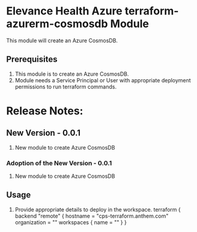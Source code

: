 # Elevance Health Azure terraform-azurerm-cosmosdb Module

 This module will create an Azure CosmosDB.

## Prerequisites

1. This module is to create an Azure CosmosDB. 
2. Module needs a Service Principal or User with appropriate deployment permissions to run terraform commands.

# Release Notes: #

## New Version - 0.0.1 ##
1. New module to create Azure CosmosDB

### Adoption of the New Version - 0.0.1 ###
1. New module to create Azure CosmosDB

## Usage

1. Provide appropriate details to deploy in the workspace.
terraform {
  backend "remote" {
    hostname     = "cps-terraform.anthem.com"
    organization = "<ORGANIZATION-NAME>"
    workspaces {
      name = "<WORKSPACE-NAME>"
    }
  }
```
